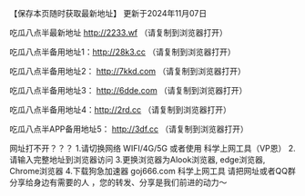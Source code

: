 【保存本页随时获取最新地址】 更新于2024年11月07日

吃瓜八点半最新地址 http://2233.wf （请复制到浏览器打开）

吃瓜八点半备用地址1：http://28k3.cc （请复制到浏览器打开）

吃瓜八点半备用地址2： http://7kkd.com （请复制到浏览器打开）

吃瓜八点半备用地址3： http://6dde.com （请复制到浏览器打开）

吃瓜八点半备用地址4：http://2rd.cc （请复制到浏览器打开）

吃瓜八点半APP备用地址5： http://3df.cc （请复制到浏览器打开）

网址打不开？？？ 1.请切换网络 WIFI/4G/5G 或者使用 科学上网工具（VP恩） 2.请输入完整地址到浏览器访问 3.更换浏览器为Alook浏览器, edge浏览器, Chrome浏览器 4.下载狗急加速器 goj666.com 科学上网工具 请把网址或者QQ群分享给身边有需要的人 ，您的转发、分享是我们前进的动力～

